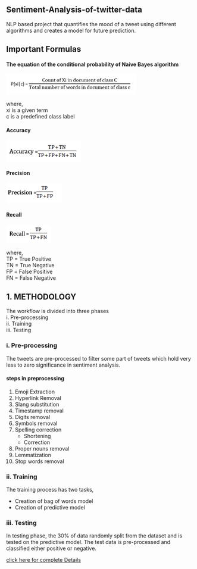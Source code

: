 ## Sentiment-Analysis-of-twitter-data
NLP based project that quantifies the mood of a tweet using different algorithms and creates a model for future prediction.

## Important Formulas
#### The equation of the conditional probability of Naive Bayes algorithm
<img width=350 height:300 src ="Formulas/probability.png" />

where,  
xi is a given term  
c is a predefined class label  

#### Accuracy
<img width=200 height:250 src ="Formulas/accuracy.png" />

#### Precision
<img width=150 height:200 src ="Formulas/Precision.png" />

#### Recall
<img width=120 height:150 src ="Formulas/Recall.png" />

where,  
TP = True Positive  
TN = True Negative  
FP = False Positive  
FN = False Negative  

## 1.  METHODOLOGY
   The workflow is divided into three phases  
   i. Pre-processing  
   ii. Training  
   iii. Testing  

### i. Pre-processing 
  The tweets are pre-processed to filter some part of tweets which hold very less to zero significance in sentiment analysis.
  #### steps in preprocessing
  1. Emoji Extraction  
  2. Hyperlink Removal  
  3. Slang substitution  
  4. Timestamp removal  
  5. Digits removal
  6. Symbols removal  
  7. Spelling correction  
     * Shortening
     * Correction
  8. Proper nouns removal  
  9. Lemmatization  
  10. Stop words removal  
  
### ii. Training
The training process has two tasks,  
  * Creation of bag of words model  
  * Creation of predictive model  
  
### iii. Testing
In testing phase, the 30% of data randomly split from the dataset and is tested on the predictive model. The test data is pre-processed and classified either positive or negative.

[click here for complete Details](https://www.irjet.net/archives/V6/i5/IRJET-V6I5239.pdf)
